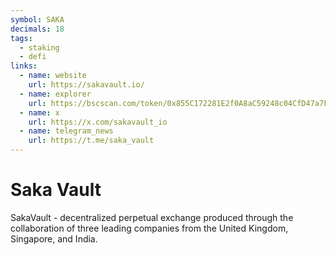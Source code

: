 ```yaml
---
symbol: SAKA
decimals: 18
tags:
  - staking
  - defi
links:
  - name: website
    url: https://sakavault.io/
  - name: explorer
    url: https://bscscan.com/token/0x855C172281E2f0A8aC59248c04CfD47a7F40E8dD
  - name: x
    url: https://x.com/sakavault_io
  - name: telegram_news
    url: https://t.me/saka_vault
---
```


# Saka Vault

SakaVault - decentralized perpetual exchange produced through the collaboration of three leading companies from the United Kingdom, Singapore, and India.
